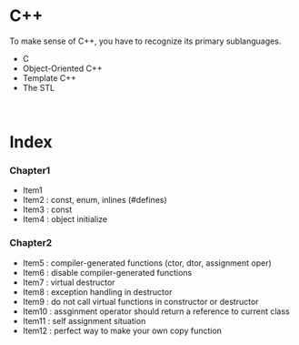# C++

To make sense of C++, you have to recognize its primary sublanguages.

- C
- Object-Oriented C++
- Template C++
- The STL

</br>

# Index

### Chapter1
- Item1
- Item2 : const, enum, inlines (#defines)
- Item3 : const
- Item4 : object initialize

### Chapter2
- Item5 : compiler-generated functions (ctor, dtor, assignment oper)
- Item6 : disable compiler-generated functions
- Item7 : virtual destructor
- Item8 : exception handling in destructor
- Item9 : do not call virtual functions in constructor or destructor
- Item10 : assginment operator should return a reference to current class
- Item11 : self assignment situation
- Item12 : perfect way to make your own copy function
